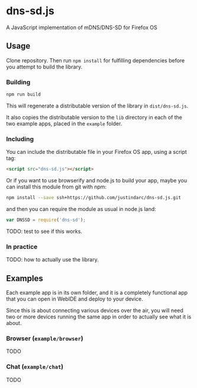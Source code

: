 dns-sd.js
=========

A JavaScript implementation of mDNS/DNS-SD for Firefox OS

## Usage

Clone repository. Then run `npm install` for fulfilling dependencies before you attempt to build the library.

### Building

```javascript
npm run build
```

This will regenerate a distributable version of the library in `dist/dns-sd.js`.

It also copies the distributable version to the `lib` directory in each of the two example apps, placed in the `example` folder.

### Including

You can include the distributable file in your Firefox OS app, using a script tag:

```html
<script src="dns-sd.js"></script>
```

Or if you want to use browserify and node.js to build your app, maybe you can install this module from git with npm:

```bash
npm install --save ssh+https://github.com/justindarc/dns-sd.js.git
```

and then you can require the module as usual in node.js land:

```javascript
var DNSSD = require('dns-sd');
```

TODO: test to see if this works.

### In practice

TODO: how to actually use the library.

## Examples

Each example app is in its own folder, and it is a completely functional app that you can open in WebIDE and deploy to your device.

Since this is about connecting various devices over the air, you will need two or more devices running the same app in order to actually see what it is about.

### Browser (`example/browser`)

TODO

### Chat (`example/chat`)

TODO
